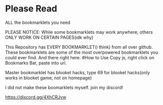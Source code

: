 # Please Read
ALL the bookmarklets you need

PLEASE NOTICE:
While some bookmarklets may work anywhere; others ONLY WORK ON CERTAIN PAGES(idk why)


This Repository has EVERY BOOKMARKLET(i think) from all over github.
These bookmarklets are some of the most overpowered bookmarklets you could ever find.
And there right here.
#How to Use
Copy js, right click on Bookmarks Bar, paste into url.


Master bookmarklet has blooket hacks, type 69 for blooket hacks(only works in blooket game, not on homepage)



I did not make these boomarklets myself.
join my discord!


https://discord.gg/4XhCRJvw
